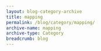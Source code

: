 ```yaml
---
layout: blog-category-archive
title: mapping
permalink: /blog/category/mapping/
archive-name: mapping
archive-type: Category
breadcrumb: blog
---
```

